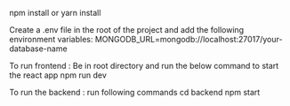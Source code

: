 npm install
or
yarn install


Create a .env file in the root of the project and add the following environment variables:
MONGODB_URL=mongodb://localhost:27017/your-database-name

To run frontend : Be in root directory and run the below command to start the react app
npm run dev

To run the backend : run following commands
cd backend
npm start
